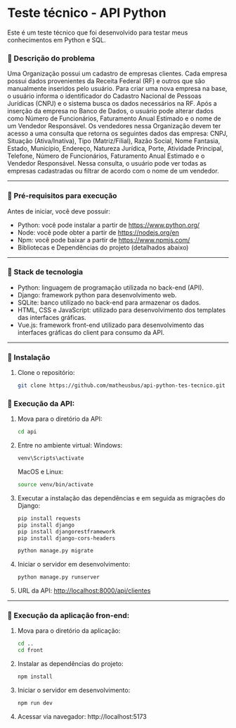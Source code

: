 # Teste técnico - API Python

Este é um teste técnico que foi desenvolvido para testar meus conhecimentos em Python e SQL.

### :large_orange_diamond: Descrição do problema
Uma Organização possui um cadastro de empresas clientes. Cada empresa possui dados provenientes da Receita Federal (RF) e outros que são manualmente inseridos pelo usuário. Para criar uma nova empresa na base, o usuário informa o identificador do Cadastro Nacional de Pessoas Jurídicas (CNPJ) e o sistema busca os dados necessários na RF. Após a inserção da empresa no Banco de Dados, o usuário pode alterar dados como Número de Funcionários, Faturamento Anual Estimado e o nome de um Vendedor Responsável.
Os vendedores nessa Organização devem ter acesso a uma consulta que retorna os seguintes dados das empresa: CNPJ, Situação (Ativa/Inativa), Tipo (Matriz/Filial), Razão Social, Nome Fantasia, Estado, Município, Endereço, Natureza Jurídica, Porte, Atividade Principal, Telefone, Número de Funcionários, Faturamento Anual Estimado e o Vendedor Responsável. Nessa consulta, o usuário pode ver todas as empresas cadastradas ou filtrar de acordo com o nome de um vendedor.

---

### :large_orange_diamond: Pré-requisitos para execução
Antes de iniciar, você deve possuir:

- Python: você pode instalar a partir de https://www.python.org/
- Node: você pode obter a partir de https://nodejs.org/en
- Npm: você pode baixar a partir de https://www.npmjs.com/
- Bibliotecas e Dependências do projeto (detalhados abaixo)

---

### :large_orange_diamond: Stack de tecnologia
- Python: linguagem de programação utilizada no back-end (API).
- Django: framework python para desenvolvimento web.
- SQLite: banco utilizado no back-end para armazenar os dados.
- HTML, CSS e JavaScript: utilizado para desenvolvimento dos templates das interfaces gráficas.
- Vue.js: framework front-end utilizado para desenvolvimento das interfaces gráficas do client para consumo da API.

---

### :large_orange_diamond: Instalação
1. Clone o repositório:
   ```bash
   git clone https://github.com/matheusbus/api-python-tes-tecnico.git
   ```

### :large_orange_diamond: Execução da API:
1. Mova para o diretório da API:
   ```bash
   cd api
   ```
2. Entre no ambiente virtual:
   Windows:
   ```bash
   venv\Scripts\activate
   ```
   MacOS e Linux:
   ```bash
   source venv/bin/activate
   ```
4. Executar a instalação das dependências e em seguida as migrações do Django:
   ```bash
   pip install requests
   pip install django
   pip install djangorestframework
   pip install django-cors-headers
   
   python manage.py migrate
   ```
5. Iniciar o servidor em desenvolvimento:
   ```bash
   python manage.py runserver
   ```
6. URL da API: [http://localhost:8000/api/clientes](http://localhost:8000/api/clientes/)

---

### :large_orange_diamond: Execução da aplicação fron-end:
1. Mova para o diretório da aplicação:
   ```bash
   cd ..
   cd front
   ```
2. Instalar as dependências do projeto:
   ```bash
   npm install
   ```
3. Iniciar o servidor em desenvolvimento:
   ```bash
   npm run dev
   ```
5. Acessar via navegador: http://localhost:5173
